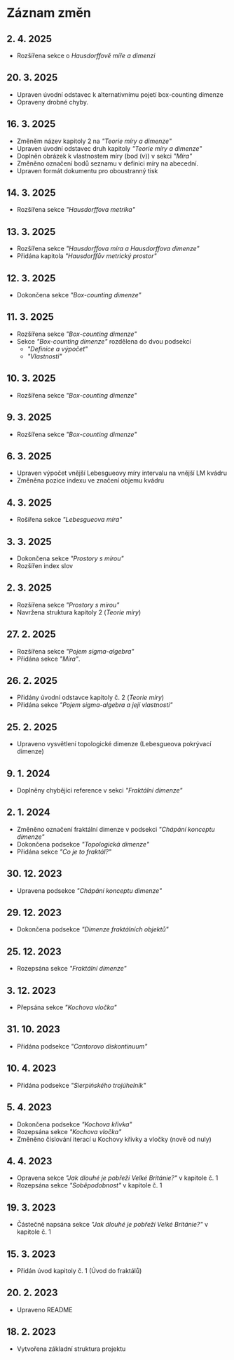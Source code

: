 # Záznam změn

## 2. 4. 2025
- Rozšířena sekce o *Hausdorffově míře a dimenzi*

## 20. 3. 2025
- Upraven úvodní odstavec k alternativnímu pojetí box-counting dimenze
- Opraveny drobné chyby.

## 16. 3. 2025
- Změněm název kapitoly 2 na *"Teorie míry a dimenze"*
- Upraven úvodní odstavec druh kapitoly *"Teorie míry a dimenze"*
- Doplněn obrázek k vlastnostem míry (bod (v)) v sekci *"Míra"*
- Změněno označení bodů seznamu v definici míry na abecední.
- Upraven formát dokumentu pro oboustranný tisk

## 14. 3. 2025
- Rozšířena sekce *"Hausdorffova metrika"*

## 13. 3. 2025
- Rozšířena sekce *"Hausdorffova míra a Hausdorffova dimenze"*
- Přidána kapitola *"Hausdorffův metrický prostor"*

## 12. 3. 2025
- Dokončena sekce *"Box-counting dimenze"*

## 11. 3. 2025
- Rozšířena sekce *"Box-counting dimenze"*
- Sekce *"Box-counting dimenze"* rozdělena do dvou podsekcí
  - *"Definice a výpočet"*
  - *"Vlastnosti"*

## 10. 3. 2025
- Rozšířena sekce *"Box-counting dimenze"*

## 9. 3. 2025
- Rozšířena sekce *"Box-counting dimenze"*

## 6. 3. 2025
- Upraven výpočet vnější Lebesgueovy míry intervalu na vnější LM kvádru
- Změněna pozice indexu ve značení objemu kvádru

## 4. 3. 2025
- Rošířena sekce *"Lebesgueova míra"*

## 3. 3. 2025
- Dokončena sekce *"Prostory s mírou"*
- Rozšířen index slov

## 2. 3. 2025
- Rozšířena sekce *"Prostory s mírou"*
- Navržena struktura kapitoly 2 (*Teorie míry*)

## 27. 2. 2025
- Rozšířena sekce *"Pojem sigma-algebra"*
- Přidána sekce *"Míra"*.

## 26. 2. 2025
- Přidány úvodní odstavce kapitoly č. 2 (*Teorie míry*)
- Přidána sekce *"Pojem sigma-algebra a její vlastnosti"*

## 25. 2. 2025
- Upraveno vysvětlení topologické dimenze (Lebesgueova pokrývací dimenze)

## 9. 1. 2024
- Doplněny chybějící reference v sekci *"Fraktální dimenze"*

## 2. 1. 2024
- Změněno označení fraktální dimenze v podsekci *"Chápání konceptu dimenze"*
- Dokončena podsekce *"Topologická dimenze"*
- Přidána sekce *"Co je to fraktál?"*

## 30. 12. 2023
- Upravena podsekce *"Chápání konceptu dimenze"*

## 29. 12. 2023
- Dokončena podsekce *"Dimenze fraktálních objektů"*

## 25. 12. 2023
- Rozepsána sekce *"Fraktální dimenze"*

## 3. 12. 2023
- Přepsána sekce *"Kochova vločka"*

## 31. 10. 2023
- Přidána podsekce *"Cantorovo diskontinuum"*

## 10. 4. 2023
- Přidána podsekce *"Sierpińského trojúhelník"*

## 5. 4. 2023
- Dokončena podsekce *"Kochova křivka"*
- Rozepsána sekce *"Kochova vločka"*
- Změněno číslování iterací u Kochovy křivky a vločky (nově od nuly)

## 4. 4. 2023
- Opravena sekce *"Jak dlouhé je pobřeží Velké Británie?"* v kapitole č. 1
- Rozepsána sekce *"Soběpodobnost"* v kapitole č. 1

## 19. 3. 2023
- Částečně napsána sekce *"Jak dlouhé je pobřeží Velké Británie?"* v kapitole č. 1

## 15. 3. 2023
- Přidán úvod kapitoly č. 1 (Úvod do fraktálů)

## 20. 2. 2023
- Upraveno README

## 18. 2. 2023
- Vytvořena základní struktura projektu